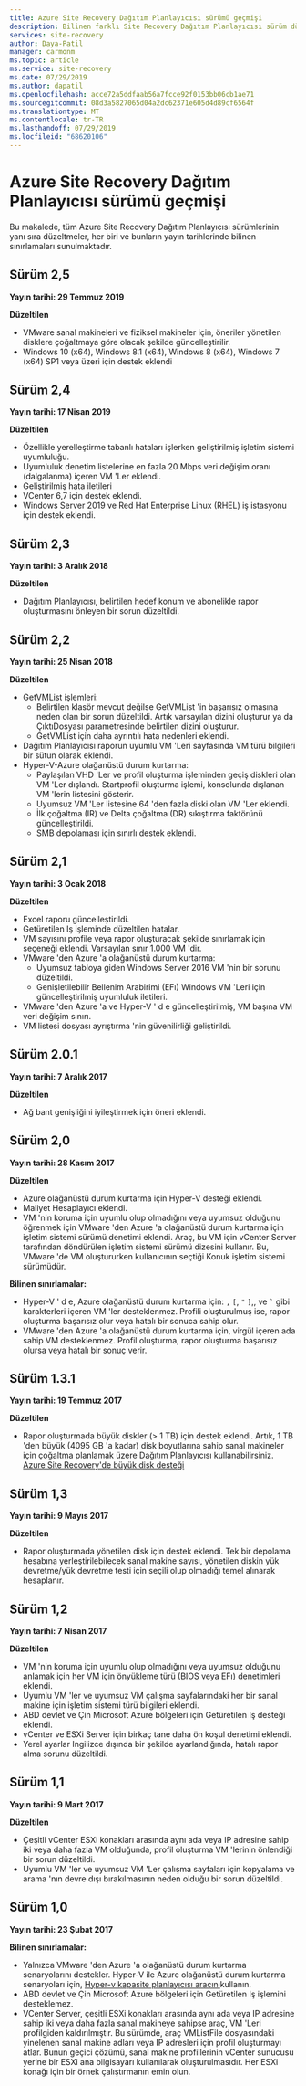 ```yaml
---
title: Azure Site Recovery Dağıtım Planlayıcısı sürümü geçmişi
description: Bilinen farklı Site Recovery Dağıtım Planlayıcısı sürüm düzeltmeleri ve bilinen sınırlamalar, sürüm tarihleriyle birlikte.
services: site-recovery
author: Daya-Patil
manager: carmonm
ms.topic: article
ms.service: site-recovery
ms.date: 07/29/2019
ms.author: dapatil
ms.openlocfilehash: acce72a5ddfaab56a7fcce92f0153bb06cb1ae71
ms.sourcegitcommit: 08d3a5827065d04a2dc62371e605d4d89cf6564f
ms.translationtype: MT
ms.contentlocale: tr-TR
ms.lasthandoff: 07/29/2019
ms.locfileid: "68620106"
---
```

# <a name="azure-site-recovery-deployment-planner-version-history"></a>Azure Site Recovery Dağıtım Planlayıcısı sürümü geçmişi

Bu makalede, tüm Azure Site Recovery Dağıtım Planlayıcısı sürümlerinin yanı sıra düzeltmeler, her biri ve bunların yayın tarihlerinde bilinen sınırlamaları sunulmaktadır.

## <a name="version-25"></a>Sürüm 2,5

**Yayın tarihi: 29 Temmuz 2019**

**Düzeltilen**

- VMware sanal makineleri ve fiziksel makineler için, öneriler yönetilen disklere çoğaltmaya göre olacak şekilde güncelleştirilir.
- Windows 10 (x64), Windows 8.1 (x64), Windows 8 (x64), Windows 7 (x64) SP1 veya üzeri için destek eklendi

## <a name="version-24"></a>Sürüm 2,4

**Yayın tarihi: 17 Nisan 2019**

**Düzeltilen**

- Özellikle yerelleştirme tabanlı hataları işlerken geliştirilmiş işletim sistemi uyumluluğu.
- Uyumluluk denetim listelerine en fazla 20 Mbps veri değişim oranı (dalgalanma) içeren VM 'Ler eklendi.
- Geliştirilmiş hata iletileri
- VCenter 6,7 için destek eklendi.
- Windows Server 2019 ve Red Hat Enterprise Linux (RHEL) iş istasyonu için destek eklendi.



## <a name="version-23"></a>Sürüm 2,3

**Yayın tarihi: 3 Aralık 2018**

**Düzeltilen**

- Dağıtım Planlayıcısı, belirtilen hedef konum ve abonelikle rapor oluşturmasını önleyen bir sorun düzeltildi.

## <a name="version-22"></a>Sürüm 2,2 

**Yayın tarihi: 25 Nisan 2018**

**Düzeltilen**

- GetVMList işlemleri:
  - Belirtilen klasör mevcut değilse GetVMList 'in başarısız olmasına neden olan bir sorun düzeltildi. Artık varsayılan dizini oluşturur ya da ÇıktıDosyası parametresinde belirtilen dizini oluşturur.
  - GetVMList için daha ayrıntılı hata nedenleri eklendi.
- Dağıtım Planlayıcısı raporun uyumlu VM 'Leri sayfasında VM türü bilgileri bir sütun olarak eklendi.
- Hyper-V-Azure olağanüstü durum kurtarma:
  - Paylaşılan VHD 'Ler ve profil oluşturma işleminden geçiş diskleri olan VM 'Ler dışlandı. Startprofil oluşturma işlemi, konsolunda dışlanan VM 'lerin listesini gösterir.
  - Uyumsuz VM 'Ler listesine 64 'den fazla diski olan VM 'Ler eklendi.
  - İlk çoğaltma (IR) ve Delta çoğaltma (DR) sıkıştırma faktörünü güncelleştirildi.
  - SMB depolaması için sınırlı destek eklendi.

## <a name="version-21"></a>Sürüm 2,1

**Yayın tarihi: 3 Ocak 2018**

**Düzeltilen**

- Excel raporu güncelleştirildi.
- Getüretilen Iş işleminde düzeltilen hatalar.
- VM sayısını profile veya rapor oluşturacak şekilde sınırlamak için seçeneği eklendi. Varsayılan sınır 1.000 VM 'dir.
- VMware 'den Azure 'a olağanüstü durum kurtarma:
  - Uyumsuz tabloya giden Windows Server 2016 VM 'nin bir sorunu düzeltildi. 
  - Genişletilebilir Bellenim Arabirimi (EFı) Windows VM 'Leri için güncelleştirilmiş uyumluluk iletileri.
- VMware 'den Azure 'a ve Hyper-V ' d e güncelleştirilmiş, VM başına VM veri değişim sınırı. 
- VM listesi dosyası ayrıştırma 'nin güvenilirliği geliştirildi.

## <a name="version-201"></a>Sürüm 2.0.1

**Yayın tarihi: 7 Aralık 2017**

**Düzeltilen**

- Ağ bant genişliğini iyileştirmek için öneri eklendi.

## <a name="version-20"></a>Sürüm 2,0

**Yayın tarihi: 28 Kasım 2017**

**Düzeltilen**

- Azure olağanüstü durum kurtarma için Hyper-V desteği eklendi.
- Maliyet Hesaplayıcı eklendi.
- VM 'nin koruma için uyumlu olup olmadığını veya uyumsuz olduğunu öğrenmek için VMware 'den Azure 'a olağanüstü durum kurtarma için işletim sistemi sürümü denetimi eklendi. Araç, bu VM için vCenter Server tarafından döndürülen işletim sistemi sürümü dizesini kullanır. Bu, VMware 'de VM oluştururken kullanıcının seçtiği Konuk işletim sistemi sürümüdür.

**Bilinen sınırlamalar:**

- Hyper-V ' d e, Azure olağanüstü durum kurtarma için: `,` `[`, `"` `]`,, ve ``` ` ``` gibi karakterleri içeren VM 'ler desteklenmez. Profili oluşturulmuş ise, rapor oluşturma başarısız olur veya hatalı bir sonuca sahip olur.
- VMware 'den Azure 'a olağanüstü durum kurtarma için, virgül içeren ada sahip VM desteklenmez. Profil oluşturma, rapor oluşturma başarısız olursa veya hatalı bir sonuç verir.

## <a name="version-131"></a>Sürüm 1.3.1

**Yayın tarihi: 19 Temmuz 2017** 

**Düzeltilen**

- Rapor oluşturmada büyük diskler (> 1 TB) için destek eklendi. Artık, 1 TB 'den büyük (4095 GB 'a kadar) disk boyutlarına sahip sanal makineler için çoğaltma planlamak üzere Dağıtım Planlayıcısı kullanabilirsiniz.
[Azure Site Recovery'de büyük disk desteği](https://azure.microsoft.com/blog/azure-site-recovery-large-disks/)

## <a name="version-13"></a>Sürüm 1,3

**Yayın tarihi: 9 Mayıs 2017**

**Düzeltilen**

- Rapor oluşturmada yönetilen disk için destek eklendi. Tek bir depolama hesabına yerleştirilebilecek sanal makine sayısı, yönetilen diskin yük devretme/yük devretme testi için seçili olup olmadığı temel alınarak hesaplanır.

## <a name="version-12"></a>Sürüm 1,2

**Yayın tarihi: 7 Nisan 2017**

**Düzeltilen**

- VM 'nin koruma için uyumlu olup olmadığını veya uyumsuz olduğunu anlamak için her VM için önyükleme türü (BIOS veya EFı) denetimleri eklendi.
- Uyumlu VM 'ler ve uyumsuz VM çalışma sayfalarındaki her bir sanal makine için işletim sistemi türü bilgileri eklendi.
- ABD devlet ve Çin Microsoft Azure bölgeleri için Getüretilen Iş desteği eklendi.
- vCenter ve ESXi Server için birkaç tane daha ön koşul denetimi eklendi.
- Yerel ayarlar Ingilizce dışında bir şekilde ayarlandığında, hatalı rapor alma sorunu düzeltildi.

## <a name="version-11"></a>Sürüm 1,1

**Yayın tarihi: 9 Mart 2017**

**Düzeltilen**

- Çeşitli vCenter ESXi konakları arasında aynı ada veya IP adresine sahip iki veya daha fazla VM olduğunda, profil oluşturma VM 'lerinin önlendiği bir sorun düzeltildi.
- Uyumlu VM 'ler ve uyumsuz VM 'Ler çalışma sayfaları için kopyalama ve arama 'nın devre dışı bırakılmasının neden olduğu bir sorun düzeltildi.

## <a name="version-10"></a>Sürüm 1,0

**Yayın tarihi: 23 Şubat 2017**

**Bilinen sınırlamalar:**

- Yalnızca VMware 'den Azure 'a olağanüstü durum kurtarma senaryolarını destekler. Hyper-V ile Azure olağanüstü durum kurtarma senaryoları için, [Hyper-v kapasite planlayıcısı aracını](./site-recovery-capacity-planning-for-hyper-v-replication.md)kullanın.
- ABD devlet ve Çin Microsoft Azure bölgeleri için Getüretilen Iş işlemini desteklemez.
- VCenter Server, çeşitli ESXi konakları arasında aynı ada veya IP adresine sahip iki veya daha fazla sanal makineye sahipse araç, VM 'Leri profilgiden kaldırılmıştır.
Bu sürümde, araç VMListFile dosyasındaki yinelenen sanal makine adları veya IP adresleri için profil oluşturmayı atlar. Bunun geçici çözümü, sanal makine profillerinin vCenter sunucusu yerine bir ESXi ana bilgisayarı kullanılarak oluşturulmasıdır. Her ESXi konağı için bir örnek çalıştırmanın emin olun.
